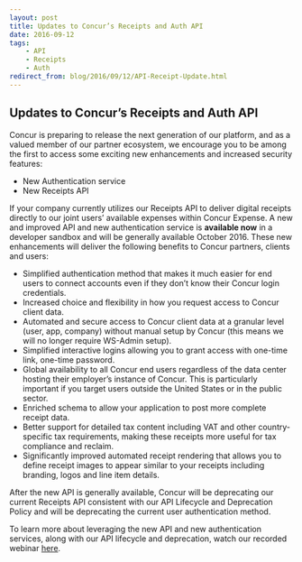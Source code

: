 ```yaml
---
layout: post
title: Updates to Concur’s Receipts and Auth API
date: 2016-09-12
tags:
    - API
    - Receipts
    - Auth
redirect_from: blog/2016/09/12/API-Receipt-Update.html
---
```



## Updates to Concur’s Receipts and Auth API

Concur is preparing to release the next generation of our platform, and as a valued member of our partner ecosystem, we encourage you to be among the first to access some exciting new enhancements and increased security features:  

+ New Authentication service 
+ New Receipts API  

If your company currently utilizes our Receipts API to deliver digital receipts directly to our joint users’ available expenses within Concur Expense. A new and improved API and new authentication service is **available now** in a developer sandbox and will be generally available October 2016. These new enhancements will deliver the following benefits to Concur partners, clients and users:  

+ Simplified authentication method that makes it much easier for end users to connect accounts even if they don’t know their Concur login credentials.
+ Increased choice and flexibility in how you request access to Concur client data. 
+ Automated and secure access to Concur client data at a granular level (user, app, company) without manual setup by Concur (this means we will no longer require WS-Admin setup).
+ Simplified interactive logins allowing you to grant access with one-time link, one-time password.
+ Global availability to all Concur end users regardless of the data center hosting their employer’s instance of Concur. This is particularly important if you target users outside the United States or in the public sector.
+ Enriched schema to allow your application to post more complete receipt data.
+ Better support for detailed tax content including VAT and other country-specific tax requirements, making these receipts more useful for tax compliance and reclaim.
+ Significantly improved automated receipt rendering that allows you to define receipt images to appear similar to your receipts including branding, logos and line item details.  

After the new API is generally available, Concur will be deprecating our current Receipts API consistent with our API Lifecycle and Deprecation Policy and will be deprecating the current user authentication method.  

To learn more about leveraging the new API and new authentication services, along with our API lifecycle and deprecation, watch our recorded webinar [here](https://concur.webex.com/ec3000/eventcenter/recording/recordAction.do?theAction=poprecord&siteurl=concur&entappname=url3000&internalRecordTicket=4832534b00000002fa91c2fb482322e75f7f7429c616d980ef26fe44b4aa1a9b06fadd45a692ae45&renewticket=0&isurlact=true&format=short&rnd=4840420241&RCID=7721e58bf44a43f1a962e47def439bc1&rID=102277217&needFilter=false&recordID=102277217&apiname=lsr.php&AT=pb&actappname=ec3000&&SP=EC&entactname=%2FnbrRecordingURL.do&actname=%2Feventcenter%2Fframe%2Fg.do).
